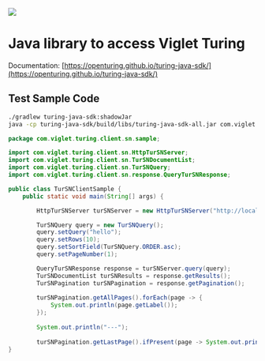 
[![](https://jitpack.io/v/openturing/turing-java-sdk.svg)](https://jitpack.io/#openturing/turing-java-sdk)

# Java library to access Viglet Turing

Documentation: [https://openturing.github.io/turing-java-sdk/](https://openturing.github.io/turing-java-sdk/)

## Test Sample Code
```bash
./gradlew turing-java-sdk:shadowJar
java -cp turing-java-sdk/build/libs/turing-java-sdk-all.jar com.viglet.turing.client.sn.sample.TurSNClientSample
```

```java
package com.viglet.turing.client.sn.sample;

import com.viglet.turing.client.sn.HttpTurSNServer;
import com.viglet.turing.client.sn.TurSNDocumentList;
import com.viglet.turing.client.sn.TurSNQuery;
import com.viglet.turing.client.sn.response.QueryTurSNResponse;

public class TurSNClientSample {
	public static void main(String[] args) {

		HttpTurSNServer turSNServer = new HttpTurSNServer("http://localhost:2700/api/sn/Sample");

		TurSNQuery query = new TurSNQuery();
		query.setQuery("hello");
		query.setRows(10);
		query.setSortField(TurSNQuery.ORDER.asc);
		query.setPageNumber(1);

		QueryTurSNResponse response = turSNServer.query(query);
		TurSNDocumentList turSNResults = response.getResults();
		TurSNPagination turSNPagination = response.getPagination();
		
		turSNPagination.getAllPages().forEach(page -> {
			System.out.println(page.getLabel());
		});
		
		System.out.println("---");
		
		turSNPagination.getLastPage().ifPresent(page -> System.out.println(page.getLabel()));
}
